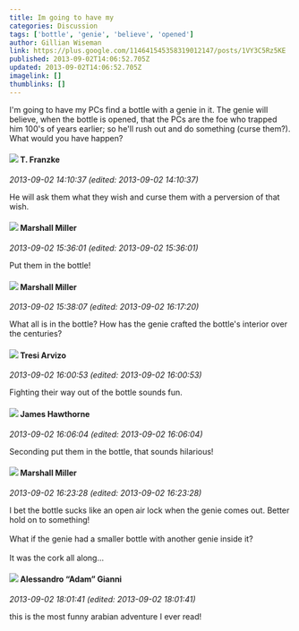 ```yaml
---
title: Im going to have my
categories: Discussion
tags: ['bottle', 'genie', 'believe', 'opened']
author: Gillian Wiseman
link: https://plus.google.com/114641545358319012147/posts/1VY3C5Rz5KE
published: 2013-09-02T14:06:52.705Z
updated: 2013-09-02T14:06:52.705Z
imagelink: []
thumblinks: []
---
```


I&#39;m going to have my PCs find a bottle with a genie in it. The genie will believe, when the bottle is opened, that the PCs are the foe who trapped him 100&#39;s of years earlier; so he&#39;ll rush out and do something (curse them?). What would you have happen?
<div id='comment z13gtluyjuzffzy0223pdxp4ypjtwjrwr04'>
  <h4><img src='{{site.baseurl}}//images/avatars/110330901807759406775_photo.jpg'> T. Franzke</h4>
      <p><cite>2013-09-02 14:10:37 (edited: 2013-09-02 14:10:37)</cite></p>
        <p>He will ask them what they wish and curse them with a perversion of that wish.</p>
</div>
        

<div id='comment z13gtluyjuzffzy0223pdxp4ypjtwjrwr04'>
  <h4><img src='{{site.baseurl}}//images/avatars/113927217394445366066_photo.jpg'> Marshall Miller</h4>
      <p><cite>2013-09-02 15:36:01 (edited: 2013-09-02 15:36:01)</cite></p>
        <p>Put them in the bottle!</p>
</div>
        

<div id='comment z13gtluyjuzffzy0223pdxp4ypjtwjrwr04'>
  <h4><img src='{{site.baseurl}}//images/avatars/113927217394445366066_photo.jpg'> Marshall Miller</h4>
      <p><cite>2013-09-02 15:38:07 (edited: 2013-09-02 16:17:20)</cite></p>
        <p>What all is in the bottle? How has the genie crafted the bottle&#39;s interior over the centuries?</p>
</div>
        

<div id='comment z13gtluyjuzffzy0223pdxp4ypjtwjrwr04'>
  <h4><img src='{{site.baseurl}}//images/avatars/111048737637191798890_photo.jpg'> Tresi Arvizo</h4>
      <p><cite>2013-09-02 16:00:53 (edited: 2013-09-02 16:00:53)</cite></p>
        <p>Fighting their way out of the bottle sounds fun.</p>
</div>
        

<div id='comment z13gtluyjuzffzy0223pdxp4ypjtwjrwr04'>
  <h4><img src='{{site.baseurl}}//images/avatars/105474339582381748699_photo.jpg'> James Hawthorne</h4>
      <p><cite>2013-09-02 16:06:04 (edited: 2013-09-02 16:06:04)</cite></p>
        <p>Seconding put them in the bottle, that sounds hilarious!</p>
</div>
        

<div id='comment z13gtluyjuzffzy0223pdxp4ypjtwjrwr04'>
  <h4><img src='{{site.baseurl}}//images/avatars/113927217394445366066_photo.jpg'> Marshall Miller</h4>
      <p><cite>2013-09-02 16:23:28 (edited: 2013-09-02 16:23:28)</cite></p>
        <p>I bet the bottle sucks like an open air lock when the genie comes out.  Better hold on to something!<br /><br />What if the genie had a smaller bottle with another genie inside it?<br /><br />It was the cork all along...</p>
</div>
        

<div id='comment z13gtluyjuzffzy0223pdxp4ypjtwjrwr04'>
  <h4><img src='{{site.baseurl}}//images/avatars/106679386179477817028_photo.jpg'> Alessandro “Adam” Gianni</h4>
      <p><cite>2013-09-02 18:01:41 (edited: 2013-09-02 18:01:41)</cite></p>
        <p>this is the most funny arabian adventure I ever read!</p>
</div>
        